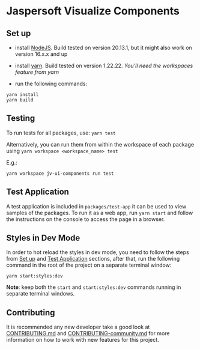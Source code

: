 # Jaspersoft Visualize Components

## Set up

- install [NodeJS](https://nodejs.org). Build tested on version 20.13.1, but it might also work on version 16.x.x and up
- install [yarn](https://yarnpkg.com/getting-started/install). Build tested on version 1.22.22. _You'll need the
  workspaces feature from yarn_

- run the following commands:

```shell script
yarn install
yarn build
```

## Testing

To run tests for all packages, use: `yarn test`

Alternatively, you can run them from within the workspace of each package using `yarn workspace <workspace_name> test`

E.g.:

```shell script
yarn workspace jv-ui-components run test
```

## Test Application

A test application is included in `packages/test-app` it can be used to view samples of the packages.
To run it as a web app, run `yarn start` and follow the instructions on the console to access the page in a browser.

## Styles in Dev Mode

In order to hot reload the styles in dev mode, you need to follow the steps from [Set up](#set-up)
and [Test Application](#test-application) sections,
after that, run the following command in the root of the project on a separate terminal window:

```shell script
yarn start:styles:dev
```

**Note**: keep both the `start` and `start:styles:dev` commands running in separate terminal windows.

## Contributing

It is recommended any new developer take a good look at [CONTRIBUTING.md](./readmes/CONTRIBUTING.md)
and [CONTRIBUTING-community.md](./readmes/CONTRIBUTING-community.md) for more information on how to
work with new features for this project.
